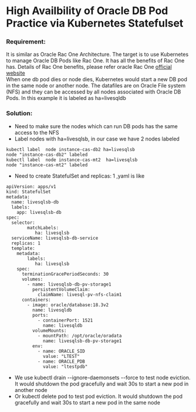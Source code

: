 # High Availbility of Oracle DB Pod Practice via Kubernetes Statefulset

###  Requirement:
It is similar as Oracle Rac One Architecture.  The target is to use Kubernetes to manage Oracle DB Pods like Rac One.  It has all the benefits of Rac One has. Details of Rac One benefits, please refer oracle Rac One [official website ][1]  
When one db pod dies or node dies, Kubernetes would start a new DB pod in the same node or another node. The datafiles are on Oracle File system (NFS) and they can be accessed by all nodes associated with Oracle DB Pods. In this example it is labeled as ha=livesqldb  

###  Solution:

* Need to make sure the nodes which can run DB pods has the same access to the NFS
* Label nodes with  ha=livesqlsb, in our case we have 2 nodes labeled
```
kubectl label  node instance-cas-db2 ha=livesqlsb  
node "instance-cas-db2" labeled  
kubectl label  node instance-cas-mt2  ha=livesqlsb  
node "instance-cas-mt2" labeled
```
* Need to create StatefulSet and replicas: 1 ,yaml is like
```
apiVersion: apps/v1  
kind: StatefulSet  
metadata:  
  name: livesqlsb-db  
  labels:  
    app: livesqlsb-db  
spec:  
  selector:  
        matchLabels:  
           ha: livesqlsb  
  serviceName: livesqlsb-db-service  
  replicas: 1  
  template:  
    metadata:  
        labels:  
           ha: livesqlsb  
    spec:  
      terminationGracePeriodSeconds: 30  
      volumes:  
        - name: livesqlsb-db-pv-storage1  
          persistentVolumeClaim:  
            claimName: livesql-pv-nfs-claim1  
      containers:  
        - image: oracle/database:18.3v2  
          name: livesqldb  
          ports:  
            - containerPort: 1521  
              name: livesqldb  
          volumeMounts:  
            - mountPath: /opt/oracle/oradata  
              name: livesqlsb-db-pv-storage1  
          env:  
            - name: ORACLE_SID  
              value: "LTEST"  
            - name: ORACLE_PDB  
              value: "ltestpdb"
```
* We use kubectl drain   \--ignore-daemonsets  --force to test node eviction. It would shutdown the pod gracefully and wait 30s to start a new pod  in another node
* Or kubectl delete pod  to test  pod eviction. It would shutdown the pod gracefully and wait 30s to start a new pod in the same node 

[1]: https://www.oracle.com/database/technologies/rac/racone.html
